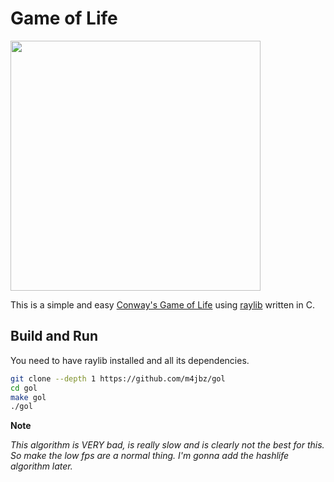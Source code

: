 # Game of Life

<img src="https://i.ibb.co/m0wRnnX/gol.gif" width="400"/>

This is a simple and easy [Conway's Game of Life](https://en.wikipedia.org/wiki/Conway%27s_Game_of_Life) using [raylib](https://github.com/raysan5/raylib) written in C.

## Build and Run

You need to have raylib installed and all its dependencies.

```bash
git clone --depth 1 https://github.com/m4jbz/gol
cd gol
make gol
./gol
```

**Note**

*This algorithm is VERY bad, is really slow and is clearly not the best for this. So make the low fps are a normal thing.*
*I'm gonna add the hashlife algorithm later.*
